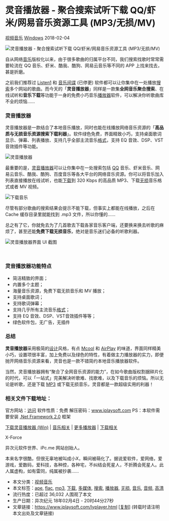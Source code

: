 # 灵音播放器 - 聚合搜索试听下载 QQ/虾米/网易音乐资源工具 (MP3/无损/MV)

 [视频音乐](https://www.iplaysoft.com/category/music)    [Windows](https://www.iplaysoft.com/os/windows-platform)   2018-02-04

![灵音播放器 - 聚合搜索试听下载 QQ/虾米/网易音乐资源工具 (MP3/无损/MV)](https://img.iplaysoft.com/wp-content/uploads/2018/lyplayer/lyplayer_banner.jpg)



自从网络[音乐](https://www.iplaysoft.com/tag/%E9%9F%B3%E4%B9%90)版权化以来，由于很多歌曲的归属平台不同，我们搜索找歌时常常需要轮流在 QQ 音乐、虾米、酷我、酷狗、网易云音乐等不同的 APP 上找来找去，甚是折磨。

之前我们推荐过 [Listen1](https://www.iplaysoft.com/listen1.html) 和 [音乐间谍](https://www.iplaysoft.com/music-spy.html) (已停更) 软件都可以让你集中在一处播放[搜索](https://www.iplaysoft.com/tag/%E6%90%9C%E7%B4%A2)多个网站的歌曲。而今天的「**灵音播放器**」同样是一款集**全网音乐聚合搜索**、在线试听和**音乐下载**等功能于一身的免费小巧音乐[播放器](https://www.iplaysoft.com/tag/%E6%92%AD%E6%94%BE%E5%99%A8)软件，可以解决你听歌曲库不全的烦恼……

### 灵音播放器

灵音播放器是一款结合了本地音乐播放，同时也能在线播放网络音乐资源的「**高品质与无损音乐资源搜索下载利器**」。软件绿色免费，界面精致小巧，支持桌面歌词显示、弹幕、列表播放、支持几乎全部主流音乐[格式](https://www.iplaysoft.com/tag/%E6%A0%BC%E5%BC%8F)，支持 EQ 音效、DSP、VST 音效插件等功能。

![灵音播放器](https://img.iplaysoft.com/wp-content/uploads/2018/lyplayer/lyplayer.jpg)

最重要的是，[灵音播放器](https://www.iplaysoft.com/lyplayer.html)可以让你集中在一处搜索包括 [QQ](https://www.iplaysoft.com/qq.html) 音乐、虾米音乐、网易云音乐、酷我、酷狗、百度音乐等各大平台的网络音乐资源。你可以将音乐加入列表直接播放在线试听，也能[下载](https://www.iplaysoft.com/tag/%E4%B8%8B%E8%BD%BD)到 320 Kbps 的高品质 MP3、下载[无损](https://www.iplaysoft.com/tag/%E6%97%A0%E6%8D%9F)音乐格式或者 MV 视频。

![下载音乐](https://img.iplaysoft.com/wp-content/uploads/2018/lyplayer/lyplayer_download.jpg)

尽管有部分歌曲的搜索结果会提示不能下载，但事实上都能在线播放，之后在 Cache 缓存目录里就能找到 .mp3 文件，所以你懂的……

总之有了它，你就免去为了几首歌去下载各家音乐客户端，还要换来换去听歌的麻烦了，甚至还能**免费下载无损音乐**，绝对是音乐迷们必备的听歌利器。

![灵音播放器界面 UI 截图](https://img.iplaysoft.com/wp-content/uploads/2018/lyplayer/lyplayer_ui.gif)

​									

### 灵音播放器功能特点

- 简洁精致的界面；
- 内置多个主题；
- 海量音乐资源，免费下载无损音乐和 MV 播放；
- 支持桌面歌词；
- 支持歌词弹幕；
- 支持几乎所有主流音乐[格式](https://www.iplaysoft.com/tag/%E6%A0%BC%E5%BC%8F)；
- 支持 EQ 音效、DSP、VST音效插件等等；
- 绿色软件包，无广告，无插件

### 总结

**灵音播放器**采用极简的[设计](https://www.iplaysoft.com/tag/%E8%AE%BE%E8%AE%A1)风格，有点 [Mcool](https://www.iplaysoft.com/mcool.html) 和 [AirPlay](https://www.iplaysoft.com/airplay.html) 的味道，界面同样精美小巧，设置项很丰富，加上免费以及绿色的特性，有着做主力播放器的实力，即便抛开网络音乐资源来看，灵音也是一款不错简约本地音乐播放器软件。

当然，灵音播放器拥有“聚合了全网音乐资源的能力”，在如今歌曲版权割据碎片化的时代，可以「一站式」完美解决听歌难、找歌难，以及下载音乐的烦恼。所以无论是听歌，还是下载 [MP3](https://www.iplaysoft.com/tag/mp3) 或下载无损音乐，灵音都是一款超级实用的利器！

### 相关文件下载地址：

官方网站：[访问](http://lyplayer.hkjapp.com/)
软件性质：免费
解压密码：www.iplaysoft.com
PS：本软件需要安装 [.Net Framework 2.0](https://www.iplaysoft.com/windows-common-runtime.html) 框架

[下载灵音播放器 (Win)](https://dl.iplaysoft.com/files/4634.html)  |  [音乐相关](https://www.iplaysoft.com/tag/%E9%9F%B3%E4%B9%90)  |  [更多播放器](https://www.iplaysoft.com/tag/%E6%92%AD%E6%94%BE%E5%99%A8)  |  [下载相关](https://www.iplaysoft.com/tag/%E4%B8%8B%E8%BD%BD)

X-Force 

异次元软件世界、iPc.me 网站创始人。

本来名字很酷，但很无辜地被叫成小X，瞬间被萌化了。据说爱软件，爱网络，爱游戏，爱数码，爱科技，各种控，各种宅，不纠结会死星人，不折腾会死星人。此人属虚构，如有雷同，纯属被抄袭……

- 本文分类：[视频音乐](https://www.iplaysoft.com/category/music)
- 本文标签：[ape](https://www.iplaysoft.com/tag/ape), [flac](https://www.iplaysoft.com/tag/flac), [mp3](https://www.iplaysoft.com/tag/mp3), [下载](https://www.iplaysoft.com/tag/%e4%b8%8b%e8%bd%bd), [多媒体](https://www.iplaysoft.com/tag/%e5%a4%9a%e5%aa%92%e4%bd%93), [搜索](https://www.iplaysoft.com/tag/%e6%90%9c%e7%b4%a2), [播放器](https://www.iplaysoft.com/tag/%e6%92%ad%e6%94%be%e5%99%a8), [无损](https://www.iplaysoft.com/tag/%e6%97%a0%e6%8d%9f), [音乐](https://www.iplaysoft.com/tag/%e9%9f%b3%e4%b9%90), [音频](https://www.iplaysoft.com/tag/%e9%9f%b3%e9%a2%91), [高清](https://www.iplaysoft.com/tag/%e9%ab%98%e6%b8%85)
- 流行热度：已超过 36,032 人围观了本文
- 生产日期：异次纪元 18年02月4日 - 20时44分27秒
- 文章链接：https://www.iplaysoft.com/lyplayer.html [[复制](https://www.iplaysoft.com/lyplayer.html#)] (转载时请注明本文出处及文章链接)